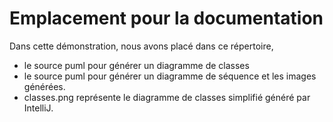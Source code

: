 # Emplacement pour la documentation

Dans cette démonstration, nous avons placé dans ce répertoire,
- le source puml pour générer un diagramme de classes
- le source puml pour générer un diagramme de séquence
et les images générées.
- classes.png représente le diagramme de classes simplifié généré par IntelliJ.
